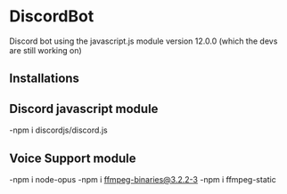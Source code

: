 # DiscordBot
Discord bot using the javascript.js module version 12.0.0 (which the devs are still working on)


## Installations
**Discord javascript module**
-----------------------------
-npm i discordjs/discord.js

**Voice Support module**
-----------------------------
-npm i node-opus
-npm i ffmpeg-binaries@3.2.2-3
-npm i ffmpeg-static

